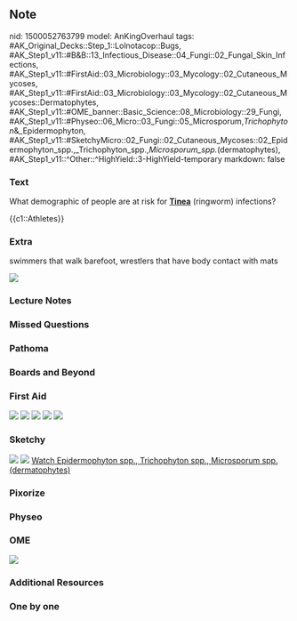## Note
nid: 1500052763799
model: AnKingOverhaul
tags: #AK_Original_Decks::Step_1::Lolnotacop::Bugs, #AK_Step1_v11::#B&B::13_Infectious_Disease::04_Fungi::02_Fungal_Skin_Infections, #AK_Step1_v11::#FirstAid::03_Microbiology::03_Mycology::02_Cutaneous_Mycoses, #AK_Step1_v11::#FirstAid::03_Microbiology::03_Mycology::02_Cutaneous_Mycoses::Dermatophytes, #AK_Step1_v11::#OME_banner::Basic_Science::08_Microbiology::29_Fungi, #AK_Step1_v11::#Physeo::06_Micro::03_Fungi::05_Microsporum,_Trichophyton_&_Epidermophyton, #AK_Step1_v11::#SketchyMicro::02_Fungi::02_Cutaneous_Mycoses::02_Epidermophyton_spp.,_Trichophyton_spp.,_Microsporum_spp._(dermatophytes), #AK_Step1_v11::^Other::^HighYield::3-HighYield-temporary
markdown: false

### Text
What demographic of people are at risk for <b><u>Tinea</u></b>
(ringworm) infections?
<div>
  {{c1::Athletes}}
</div>

### Extra
swimmers that walk barefoot, wrestlers that have body contact with
mats
<div><img src="paste-5703716569520.jpg"></div>

### Lecture Notes


### Missed Questions


### Pathoma


### Boards and Beyond


### First Aid
<img src="tmpmxkysh5j.png"> <img src="tmphffyh9b3.png"> <img src=
"tmpixn0h2wt.png"> <img src="tmpvqgyx0qp.png"> <img src=
"tmpdyabb2f0.png">

### Sketchy
<img src="paste-558981403639811.jpg"> <img src=
"paste-d0f2c4f7b628b3e2332d6beb3e7f618796f0d455.png"> <a href=
"https://dashboard.sketchy.com/study/medical/courses/medical-microbiology/units/medical-microbiology-fungi/videos/medical-microbiology-fungi-cutaneous-mycoses-epidermophyton-spp-trichophyton-spp-microsporum-spp-dermatophytes?utm_source=anki&utm_medium=partnership&utm_campaign=february_update&utm_content=medical">
Watch Epidermophyton spp., Trichophyton spp., Microsporum spp.
(dermatophytes)</a>

### Pixorize


### Physeo


### OME
<div class="ome-widget">
  <a href=
  "https://onlinemeded.org/spa/microbiology/fungi/acquire?ref=anki">
  <img src="_OME_AnkiFlashcards_Lesson_3.png"></a>
</div>

### Additional Resources


### One by one

